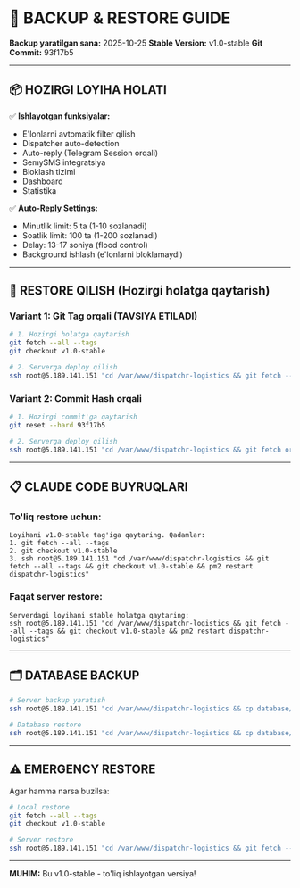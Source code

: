 # 🔄 BACKUP & RESTORE GUIDE

**Backup yaratilgan sana:** 2025-10-25
**Stable Version:** v1.0-stable
**Git Commit:** 93f17b5

---

## 📦 HOZIRGI LOYIHA HOLATI

✅ **Ishlayotgan funksiyalar:**
- E'lonlarni avtomatik filter qilish
- Dispatcher auto-detection
- Auto-reply (Telegram Session orqali)
- SemySMS integratsiya
- Bloklash tizimi
- Dashboard
- Statistika

✅ **Auto-Reply Settings:**
- Minutlik limit: 5 ta (1-10 sozlanadi)
- Soatlik limit: 100 ta (1-200 sozlanadi)
- Delay: 13-17 soniya (flood control)
- Background ishlash (e'lonlarni bloklamaydi)

---

## 🚨 RESTORE QILISH (Hozirgi holatga qaytarish)

### **Variant 1: Git Tag orqali (TAVSIYA ETILADI)**

```bash
# 1. Hozirgi holatga qaytarish
git fetch --all --tags
git checkout v1.0-stable

# 2. Serverga deploy qilish
ssh root@5.189.141.151 "cd /var/www/dispatchr-logistics && git fetch --all --tags && git checkout v1.0-stable && pm2 restart dispatchr-logistics"
```

### **Variant 2: Commit Hash orqali**

```bash
# 1. Hozirgi commit'ga qaytarish
git reset --hard 93f17b5

# 2. Serverga deploy qilish
ssh root@5.189.141.151 "cd /var/www/dispatchr-logistics && git fetch origin && git reset --hard 93f17b5 && pm2 restart dispatchr-logistics"
```

---

## 📋 CLAUDE CODE BUYRUQLARI

### **To'liq restore uchun:**

```
Loyihani v1.0-stable tag'iga qaytaring. Qadamlar:
1. git fetch --all --tags
2. git checkout v1.0-stable
3. ssh root@5.189.141.151 "cd /var/www/dispatchr-logistics && git fetch --all --tags && git checkout v1.0-stable && pm2 restart dispatchr-logistics"
```

### **Faqat server restore:**

```
Serverdagi loyihani stable holatga qaytaring:
ssh root@5.189.141.151 "cd /var/www/dispatchr-logistics && git fetch --all --tags && git checkout v1.0-stable && pm2 restart dispatchr-logistics"
```

---

## 🗂️ DATABASE BACKUP

```bash
# Server backup yaratish
ssh root@5.189.141.151 "cd /var/www/dispatchr-logistics && cp database/db.json database/db.backup.\$(date +%Y%m%d_%H%M%S).json"

# Database restore
ssh root@5.189.141.151 "cd /var/www/dispatchr-logistics && cp database/db.backup.YYYYMMDD_HHMMSS.json database/db.json && pm2 restart dispatchr-logistics"
```

---

## ⚠️ EMERGENCY RESTORE

Agar hamma narsa buzilsa:

```bash
# Local restore
git fetch --all --tags
git checkout v1.0-stable

# Server restore
ssh root@5.189.141.151 "cd /var/www/dispatchr-logistics && git fetch --all --tags && git checkout v1.0-stable && pm2 restart dispatchr-logistics"
```

---

**MUHIM:** Bu v1.0-stable - to'liq ishlayotgan versiya!
